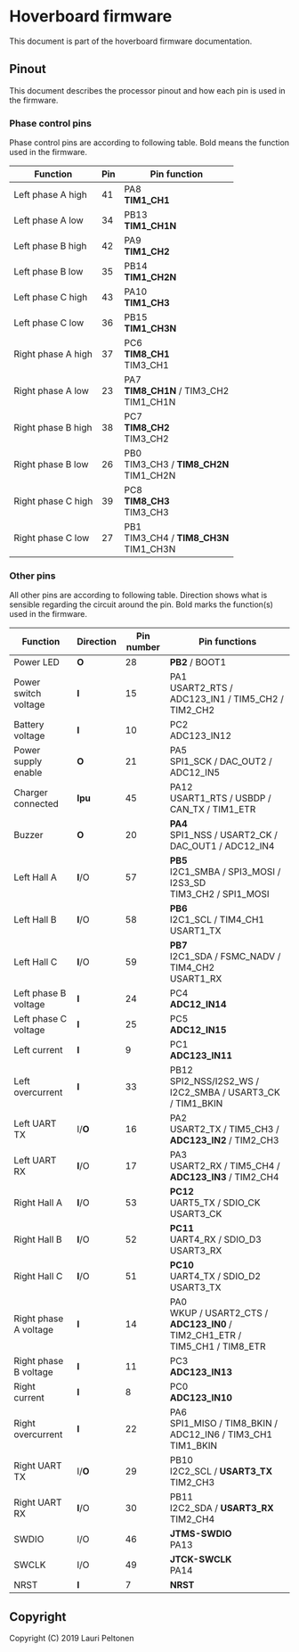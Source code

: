 # Hoverboard firmware
This document is part of the hoverboard firmware documentation.

## Pinout
This document describes the processor pinout and how each pin is used in the firmware.

### Phase control pins
Phase control pins are according to following table. Bold 
means the function used in the firmware.

| Function           | Pin | Pin function                                   |
|--------------------|-----|------------------------------------------------|
| Left phase A high  | 41  | PA8<br/>**TIM1_CH1**                           |
| Left phase A low   | 34  | PB13<br/>**TIM1_CH1N**                         |
| Left phase B high  | 42  | PA9<br/>**TIM1_CH2**                           |
| Left phase B low   | 35  | PB14<br/>**TIM1_CH2N**                         |
| Left phase C high  | 43  | PA10<br/>**TIM1_CH3**                          |
| Left phase C low   | 36  | PB15<br/>**TIM1_CH3N**                         |
| Right phase A high | 37  | PC6<br/>**TIM8_CH1**<br/>TIM3_CH1              |
| Right phase A low  | 23  | PA7<br/>**TIM8_CH1N** / TIM3_CH2<br/>TIM1_CH1N |
| Right phase B high | 38  | PC7<br/>**TIM8_CH2**<br/>TIM3_CH2              |
| Right phase B low  | 26  | PB0<br/>TIM3_CH3 / **TIM8_CH2N**<br/>TIM1_CH2N |
| Right phase C high | 39  | PC8<br/>**TIM8_CH3**<br/>TIM3_CH3              |
| Right phase C low  | 27  | PB1<br/>TIM3_CH4 / **TIM8_CH3N**<br/>TIM1_CH3N |


### Other pins
All other pins are according to following table. Direction shows what is sensible regarding the circuit around the pin. Bold marks the 
function(s) used in the firmware.

| Function                    | Direction | Pin number | Pin functions                                                                   |
|-----------------------------|-----------|------------|---------------------------------------------------------------------------------|
| Power LED                   | **O**     | 28         | **PB2** / BOOT1                                                                 |
| Power switch voltage        | **I**     | 15         | PA1<br/>USART2_RTS / ADC123_IN1 / TIM5_CH2 / TIM2_CH2                           |
| Battery voltage             | **I**     | 10         | PC2<br/>ADC123_IN12                                                             |
| Power supply enable         | **O**     | 21         | PA5<br/>SPI1_SCK / DAC_OUT2 / ADC12_IN5                                         |
| Charger connected           | **Ipu**   | 45         | PA12<br/>USART1_RTS / USBDP / CAN_TX / TIM1_ETR                                 |
| Buzzer                      | **O**     | 20         | **PA4**<br/>SPI1_NSS / USART2_CK / DAC_OUT1 / ADC12_IN4                         |
| Left Hall A                 | **I**/O   | 57         | **PB5**<br/>I2C1_SMBA / SPI3_MOSI / I2S3_SD<br/>TIM3_CH2 / SPI1_MOSI            |
| Left Hall B                 | **I**/O   | 58         | **PB6**<br/>I2C1_SCL / TIM4_CH1<br/>USART1_TX                                   |
| Left Hall C                 | **I**/O   | 59         | **PB7**<br/>I2C1_SDA / FSMC_NADV / TIM4_CH2<br/>USART1_RX                       |
| Left phase B voltage        | **I**     | 24         | PC4<br/>**ADC12_IN14**                                                          |
| Left phase C voltage        | **I**     | 25         | PC5<br/>**ADC12_IN15**                                                          |
| Left current                | **I**     | 9          | PC1<br/>**ADC123_IN11**                                                         |
| Left overcurrent            | **I**     | 33         | PB12<br/>SPI2_NSS/I2S2_WS / I2C2_SMBA / USART3_CK / TIM1_BKIN                   |
| Left UART TX                | I/**O**   | 16         | PA2<br/>USART2_TX / TIM5_CH3 / **ADC123_IN2** / TIM2_CH3                        |
| Left UART RX                | **I**/O   | 17         | PA3<br/>USART2_RX / TIM5_CH4 / **ADC123_IN3** / TIM2_CH4                        |
| Right Hall A                | **I**/O   | 53         | **PC12**<br/>UART5_TX / SDIO_CK<br/>USART3_CK                                   |
| Right Hall B                | **I**/O   | 52         | **PC11**<br/>UART4_RX / SDIO_D3<br/>USART3_RX                                   |
| Right Hall C                | **I**/O   | 51         | **PC10**<br/>UART4_TX / SDIO_D2<br/>USART3_TX                                   |
| Right phase A voltage       | **I**     | 14         | PA0<br/>WKUP / USART2_CTS / **ADC123_IN0** / TIM2_CH1_ETR / TIM5_CH1 / TIM8_ETR |
| Right phase B voltage       | **I**     | 11         | PC3<br/>**ADC123_IN13**                                                         |
| Right current               | **I**     | 8          | PC0<br/>**ADC123_IN10**                                                         |
| Right overcurrent           | **I**     | 22         | PA6<br/>SPI1_MISO / TIM8_BKIN / ADC12_IN6 / TIM3_CH1<br/>TIM1_BKIN              |
| Right UART TX               | I/**O**   | 29         | PB10<br/>I2C2_SCL / **USART3_TX**<br/>TIM2_CH3                                  |
| Right UART RX               | **I**/O   | 30         | PB11<br/>I2C2_SDA / **USART3_RX**<br/>TIM2_CH4                                  |
| SWDIO                       | I/O       | 46         | **JTMS-SWDIO**<br/>PA13                                                         |
| SWCLK                       | I/O       | 49         | **JTCK-SWCLK**<br/>PA14                                                         |
| NRST                        | **I**     | 7          | **NRST**                                                                        |


## Copyright
Copyright (C) 2019 Lauri Peltonen
